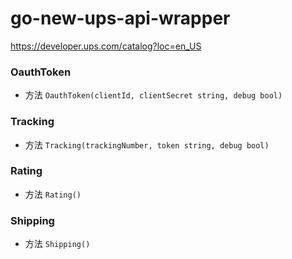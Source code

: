 # go-new-ups-api-wrapper
https://developer.ups.com/catalog?loc=en_US

### OauthToken
- 方法 `OauthToken(clientId, clientSecret string, debug bool)`

### Tracking
- 方法 `Tracking(trackingNumber, token string, debug bool)`

### Rating
- 方法 `Rating()`

### Shipping
- 方法 `Shipping()`